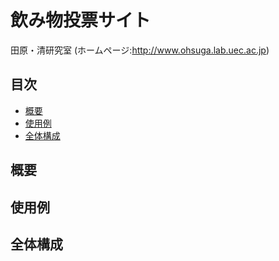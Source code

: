# 飲み物投票サイト

田原・清研究室 (ホームページ:http://www.ohsuga.lab.uec.ac.jp)
  
## 目次
- [概要](#概要)
- [使用例](#使用例)
- [全体構成](#全体構成)

        
## 概要 


## 使用例

## 全体構成

